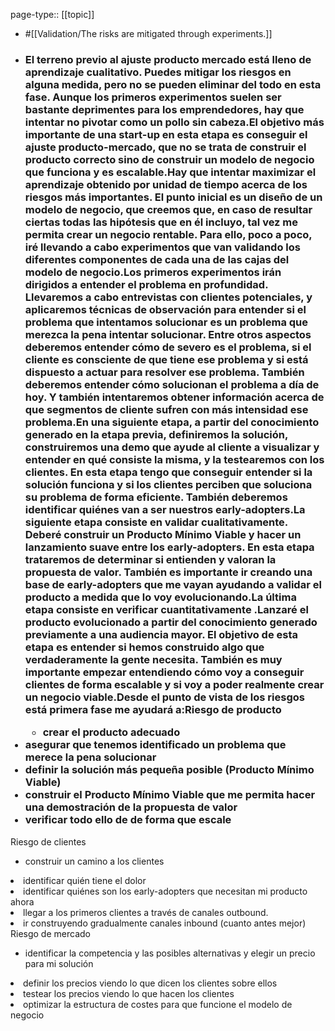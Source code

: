 page-type:: [[topic]]

- #[[Validation/The risks are mitigated through experiments.]]

- ### El terreno previo al ajuste producto mercado está lleno de aprendizaje cualitativo. Puedes mitigar los riesgos en alguna medida, pero no se pueden eliminar del todo en esta fase. Aunque los primeros experimentos suelen ser bastante deprimentes para los emprendedores, hay que intentar no pivotar como un pollo sin cabeza.El objetivo más importante de una start-up en esta etapa es conseguir el ajuste producto-mercado, que no se trata de construir el producto correcto sino de construir un modelo de negocio que funciona y es escalable.Hay que intentar maximizar el aprendizaje obtenido por unidad de tiempo acerca de los riesgos más importantes. El punto inicial es un diseño de un modelo de negocio, que creemos que, en caso de resultar ciertas todas las hipótesis que en él incluyo, tal vez me permita crear un negocio rentable. Para ello, poco a poco, iré llevando a cabo experimentos que van validando los diferentes componentes de cada una de las cajas del modelo de negocio.Los primeros experimentos irán dirigidos a entender el problema en profundidad. Llevaremos a cabo entrevistas con clientes potenciales, y aplicaremos técnicas de observación para entender si el problema que intentamos solucionar es un problema que merezca la pena intentar solucionar. Entre otros aspectos deberemos entender cómo de severo es el problema, si el cliente es consciente de que tiene ese problema y si está dispuesto a actuar para resolver ese problema. También deberemos entender cómo solucionan el problema a día de hoy. Y también intentaremos obtener información acerca de que segmentos de cliente sufren con más intensidad ese problema.En una siguiente etapa, a partir del conocimiento generado en la etapa previa, definiremos la solución, construiremos una demo que ayude al cliente a visualizar y entender en qué consiste la misma, y la testearemos con los clientes. En esta etapa tengo que conseguir entender si la solución funciona y si los clientes perciben que soluciona su problema de forma eficiente. También deberemos identificar quiénes van a ser nuestros early-adopters.La siguiente etapa consiste en validar cualitativamente. Deberé construir un Producto Mínimo Viable y hacer un lanzamiento suave entre los early-adopters. En esta etapa trataremos de determinar si entienden y valoran la propuesta de valor. También es importante ir creando una base de early-adopters que me vayan ayudando a validar el producto a medida que lo voy evolucionando.La última etapa consiste en verificar cuantitativamente .Lanzaré el producto evolucionado a partir del conocimiento generado previamente a una audiencia mayor. El objetivo de esta etapa es entender si hemos construido algo que verdaderamente la gente necesita. También es muy importante empezar entendiendo cómo voy a conseguir clientes de forma escalable y si voy a poder realmente crear un negocio viable.Desde el punto de vista de los riesgos está primera fase me ayudará a:Riesgo de producto<ul><li>crear el producto adecuado</li></ul><li>asegurar que tenemos identificado un problema que merece la pena solucionar</li><li>definir la solución más pequeña posible (Producto Mínimo Viable)</li><li>construir el Producto Mínimo Viable que me permita hacer una demostración de la propuesta de valor</li><li>verificar todo ello de de forma que escale</li></ul>Riesgo de clientes<ul><li>construir un camino a los clientes</li></ul><li>identificar quién tiene el dolor</li><li>identificar quiénes son los early-adopters que necesitan mi producto ahora</li><li>llegar a los primeros clientes a través de canales outbound.</li><li>ir construyendo gradualmente canales inbound (cuanto antes mejor)</li></ul>Riesgo de mercado<ul><li>identificar la competencia y las posibles alternativas y elegir un precio para mi solución</li></ul><li>definir los precios viendo lo que dicen los clientes sobre ellos</li><li>testear los precios viendo lo que hacen los clientes</li><li>optimizar la estructura de costes para que funcione el modelo de negocio</li></ul>



